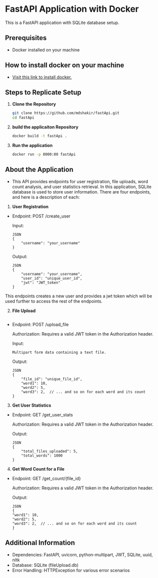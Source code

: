 # FastAPI Application with Docker

This is a FastAPI application with SQLite database setup.

## Prerequisites
- Docker installed on your machine

## How to install docker on your machine
- [Visit this link to install docker.](https://www.google.com/url?sa=t&rct=j&q=&esrc=s&source=web&cd=&cad=rja&uact=8&ved=2ahUKEwj47_Gi37GDAxXg9zgGHbebBM8QFnoECA4QAQ&url=https%3A%2F%2Fdocs.docker.com%2Fdesktop%2Finstall%2Fwindows-install%2F&usg=AOvVaw0gOH_f-GJONTgQiwOHyibD&opi=89978449)


## Steps to Replicate Setup

1. **Clone the Repository**
   ```bash
   git clone https://github.com/mdshakir/fastApi.git
   cd fastApi

2.   **build the applicaiton Repository**
     ```bash
     docker build -t fastApi .

3.   **Run the application**
     ```bash
     docker run -p 8000:80 fastApi

## About the Application

- This API provides endpoints for user registration, file uploads, word count analysis, and user statistics retrieval. In this application, SQLite database is used to store user information. There are four endpoints, and here is a description of each:

1.	**User Registration**
	
-	Endpoint: POST /create_user
	
	Input:

		JSON
		{
  			"username": "your_username"
		}

	Output:
	
		JSON
		{
  			"username": "your_username",
  			"user_id": "unique_user_id",
  			"jwt": "JWT_token"
		}

This endpoints creates a new user and provides a jwt token which will be used further to access the rest of the endpoints. 


2.	**File Upload**
	```bash

-	Endpoint: POST /upload_file

	Authorization: Requires a valid JWT token in the Authorization header.

	Input:

		Multipart form data containing a text file.
	Output:

		JSON
		{
  			"file_id": "unique_file_id",
  			"word1": 10,
  			"word2": 5,
  			"word3": 2,  // ... and so on for each word and its count
		}

3. 	**Get User Statistics**

-	Endpoint: GET /get_user_stats

	Authorization: Requires a valid JWT token in the Authorization header.

	Output:

		JSON
		{
  			"total_files_uploaded": 5,
  			"total_words": 1000
		}

4.	**Get Word Count for a File**

-	Endpoint: GET /get_count/{file_id}

	Authorization: Requires a valid JWT token in the Authorization header.

	Output:

		JSON
		{
  		"word1": 10,
  		"word2": 5,
  		"word3": 2,  // ... and so on for each word and its count
		}

## 	Additional Information
-	Dependencies: FastAPI, uvicorn, python-multipart, JWT, SQLite, uuid, nltk
-	Database: SQLite (fileUpload.db)
-	Error Handling: HTTPException for various error scenarios



